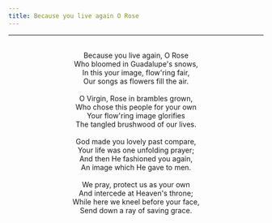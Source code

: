 ```yaml
---
title: Because you live again O Rose
---
```


---
<center>
<br/>
Because you live again, O Rose<br/>
Who bloomed in Guadalupe's snows,<br/>
In this your image, flow'ring fair,<br/>
Our songs as flowers fill the air. <br/>
<br/>
O Virgin, Rose in brambles grown,<br/>
Who chose this people for your own<br/>
Your flow'ring image glorifies<br/>
The tangled brushwood of our lives. <br/>
<br/>
God made you lovely past compare,<br/>
Your life was one unfolding prayer;<br/>
And then He fashioned you again,<br/>
An image which He gave to men. <br/>
<br/>
We pray, protect us as your own<br/>
And intercede at Heaven's throne;<br/>
While here we kneel before your face,<br/>
Send down a ray of saving grace. <br/>

</center>